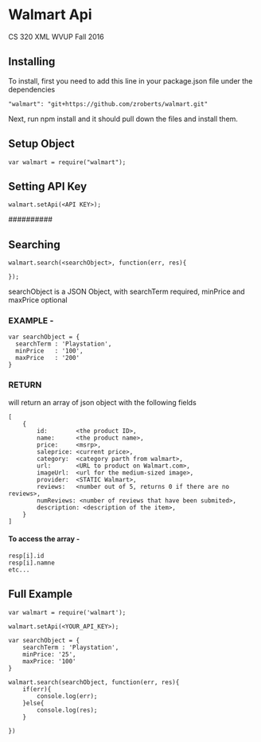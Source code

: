 # Walmart Api 
CS 320 XML
WVUP Fall 2016


## Installing
To install, first you need to add this line in your package.json file under the dependencies
```
"walmart": "git+https://github.com/zroberts/walmart.git"
```

Next, run npm install and it should pull down the files and install them.


## Setup Object
```
var walmart = require("walmart");
```

## Setting API Key
```
walmart.setApi(<API KEY>);
```

##########
## Searching
```
walmart.search(<searchObject>, function(err, res){
	
});
```
searchObject is a JSON Object, with searchTerm required, minPrice and maxPrice optional

### EXAMPLE -
```
var searchObject = {
  searchTerm : 'Playstation',
  minPrice   : '100',
  maxPrice   : '200'
}
```


### RETURN 
will return an array of json object with the following fields
```
[
	{
		id: 	   <the product ID>,
		name:	   <the product name>,
		price:	   <msrp>,
		saleprice: <current price>,
		category:  <category parth from walmart>,
		url: 	   <URL to product on Walmart.com>,
		imageUrl:  <url for the medium-sized image>,
		provider:  <STATIC Walmart>,
		reviews:   <number out of 5, returns 0 if there are no reviews>,
		numReviews: <number of reviews that have been submited>,
		description: <description of the item>,
	}
]
```

#### To access the array - 
```
resp[i].id
resp[i].namne
etc...
```

## Full Example
```
var walmart = require('walmart');

walmart.setApi(<YOUR_API_KEY>);

var searchObject = {
	searchTerm : 'Playstation',
	minPrice: '25',
	maxPrice: '100'
}

walmart.search(searchObject, function(err, res){
	if(err){
		console.log(err);
	}else{
		console.log(res);
	}

})